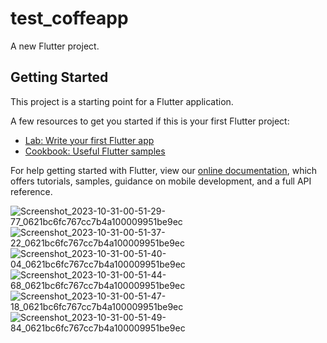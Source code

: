 # test_coffeapp

A new Flutter project.

## Getting Started

This project is a starting point for a Flutter application.

A few resources to get you started if this is your first Flutter project:

- [Lab: Write your first Flutter app](https://flutter.dev/docs/get-started/codelab)
- [Cookbook: Useful Flutter samples](https://flutter.dev/docs/cookbook)

For help getting started with Flutter, view our
[online documentation](https://flutter.dev/docs), which offers tutorials,
samples, guidance on mobile development, and a full API reference.

![Screenshot_2023-10-31-00-51-29-77_0621bc6fc767cc7b4a100009951be9ec](https://github.com/May-alt/test_coffeapp/assets/52458696/ef000a65-44b1-41ad-a3d7-37468e9fdd53)
![Screenshot_2023-10-31-00-51-37-22_0621bc6fc767cc7b4a100009951be9ec](https://github.com/May-alt/test_coffeapp/assets/52458696/f3c56046-d7a3-466f-812f-68d5ed910654)
![Screenshot_2023-10-31-00-51-40-04_0621bc6fc767cc7b4a100009951be9ec](https://github.com/May-alt/test_coffeapp/assets/52458696/16b0cdc3-3079-48af-91e2-78561665c14f)
![Screenshot_2023-10-31-00-51-44-68_0621bc6fc767cc7b4a100009951be9ec](https://github.com/May-alt/test_coffeapp/assets/52458696/e8c33ad1-a85c-4aff-b60c-fd1d7d857aa7)
![Screenshot_2023-10-31-00-51-47-18_0621bc6fc767cc7b4a100009951be9ec](https://github.com/May-alt/test_coffeapp/assets/52458696/4cce95f6-c7eb-4900-a021-58556932c0da)
![Screenshot_2023-10-31-00-51-49-84_0621bc6fc767cc7b4a100009951be9ec](https://github.com/May-alt/test_coffeapp/assets/52458696/238d696a-a9e4-49f7-89ab-84d2c97292cf)
